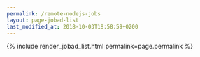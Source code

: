 ```yaml
---
permalink: /remote-nodejs-jobs
layout: page-jobad-list
last_modified_at: 2018-10-03T18:58:59+0200
---
```

{% include render_jobad_list.html permalink=page.permalink %}
